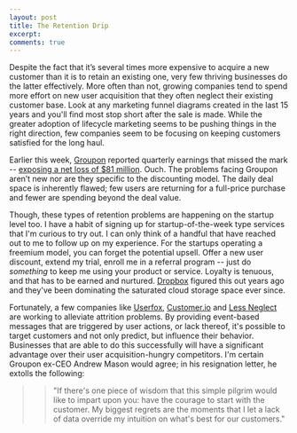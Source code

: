 ```yaml
---
layout: post
title: The Retention Drip
excerpt: 
comments: true
---
```


Despite the fact that it’s several times more expensive to acquire a new customer than it is to retain an existing one, very few thriving businesses do the latter effectively. More often than not, growing companies tend to spend more effort on new user acquisition that they often neglect their existing customer base. Look at any marketing funnel diagrams created in the last 15 years and you'll find most stop short after the sale is made. While the greater adoption of lifecycle marketing seems to be pushing things in the right direction, few companies seem to be focusing on keeping customers satisfied for the long haul.

Earlier this week, <a href="http://www.groupon.com/" target="_new" rel="external">Groupon</a> reported quarterly earnings that missed the mark -- <a href="http://www.newyorker.com/online/blogs/newsdesk/2013/03/groupons-bad-deal.html" target="_new" rel="external">exposing a net loss of $81 million</a>. Ouch. The problems facing Groupon aren’t new nor are they specific to the discounting model. The daily deal space is inherently flawed; few users are returning for a full-price purchase and fewer are spending beyond the deal value.

Though, these types of retention problems are happening on the startup level too. I have a habit of signing up for startup-of-the-week type services that I'm curious to try out. I can only think of a handful that have reached out to me to follow up on my experience. For the startups operating a freemium model, you can forget the potential upsell. Offer a new user discount, extend my trial, enroll me in a referral program -- just do *something* to keep me using your product or service. Loyalty is tenuous, and that has to be earned and nurtured. <a href="https://www.dropbox.com/" target="_new" rel="external">Dropbox</a> figured this out years ago and they've been dominating the saturated cloud storage space ever since.

Fortunately, a few companies like <a href="https://www.userfox.com/" target="_new" rel="external">Userfox</a>, <a href="http://customer.io/" target="_new" rel="external">Customer.io</a> and <a href="http://www.lessneglect.com/" target="_new" rel="external">Less Neglect</a> are working to alleviate attrition problems. By providing event-based messages that are triggered by user actions, or lack thereof, it's possible to target customers and not only predict, but influence their behavior. Businesses that are able to do this successfully will have a significant advantage over their user acquisition-hungry competitors. I'm certain Groupon ex-CEO Andrew Mason would agree; in his resignation letter, he extolls the following:

>> "If there's one piece of wisdom that this simple pilgrim would like to impart upon you: have the courage to start with the customer. My biggest regrets are the moments that I let a lack of data override my intuition on what's best for our customers."
